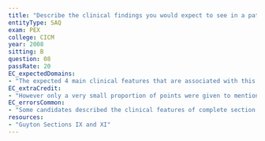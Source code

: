 ```yaml
---
title: "Describe the clinical findings you would expect to see in a patient who underwent acute hemi-section of the spinal cord at the upper thoracic level."
entityType: SAQ
exam: PEX
college: CICM
year: 2008
sitting: B
question: 08
passRate: 20
EC_expectedDomains:
- "The expected 4 main clinical features that are associated with this lesion are 1. There is loss of pain and temperature sensation on the contralateral side below the level of the lesion due to interruption of ascending fibres in the crossed lateral spinothalamic tract. 2. There is loss of vibration, joint position and 2 point discrimination on the ipsilateral side below the level of the lesion due to interruption of ascending fibres in the posterior [dorsal] columns. 3. There is paralysis of voluntary movement on the ipsilateral side below the level of the lesion due to interruption of descending fibres in the lateral corticospinal [pyramidal] tracts. Initially the paralysis is flaccid, later it becomes hypertonic and hyperreflexic with extensor plantar response [upper motor neurone lesion]. 4. Finally there is segmental anaesthesia of the dermatome at the level of the lesion on the ipsilateral side due to damage of the nerve roots and anterior horn cells at this level."
EC_extraCredit:
- "However only a very small proportion of points were given to mention of the latter, with the majority of points allocated to knowledge relating to spinal cord anatomy and physiology."
EC_errorsCommon:
- "Some candidates described the clinical features of complete section of the spinal cord which was not asked for."
resources:
- "Guyton Sections IX and XI"
---
```

